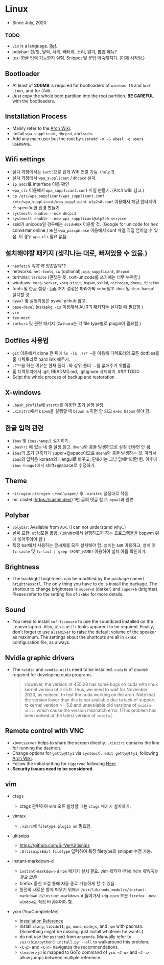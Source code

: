 # Linux

- Since July, 2020. 

### TODO
- `vim` is a language. [Ref](https://johngrib.github.io/wiki/two-views-of-vim/).
- polybar: 한/영, 달력, 시계, 배터리, 소리, 밝기, 팝업 메뉴?
- tex: 한글 입력 가능한지 실험. Snippet 및 문법 익숙해지기. (이제 시작임.)

## Bootloader
- At least of **200MB** is required for bootloaders of `windows 10` and `Arch
  Linux`, and for `GRUB`.
- Just copy the whole boot partition into the root partition. **BE CAREFUL**
  with the bootloaders. 

## Installation Process
- Mainly refer to the [Arch
  Wiki](https://wiki.archlinux.org/index.php/installation_guide).
- Install `wpa_supplicant`, `dhcpcd`, and `sudo`. 
- Add any main user but the root by `useradd -m -G wheel -g users USERNAME`.

## Wifi settings
- 설치 과정에서는 `iwctl`으로 쉽게 Wifi 연결 가능. (`help`!!)
- 설치 과정에서 `wpa_supplicant` / `dhcpcd` 설치.
- `ip addr`로 interface 이름 확인
- `wpa_cli` 이용해서 `wpa_supplicant.conf` 파일 만들기. (Arch wiki 참고.)
- `cp /etc/wpa_supplicant/wpa_supplicant.conf
  /etc/wpa_supplicant/wpa_supplicant-wlp2s0.conf` 이용해서 해당 인터페이스
  specific한 환경 만들기.
- `systemctl enable --now dhcpcd`
- `systemctl enable --now wpa_supplicant@wlp2s0.service`
- ssid가 unicode일 경우에는 `ssid=HEX` 이용할 것. (Google for unicode for hex
  converter online.) 또한 `wpa_passphrase` 이용해서 conf 파일 직접 얻어낼 수
  있음. 이 경우 `wpa_cli` 필요 없음.

## 설치해야할 패키지 (생각나는 대로, 빠져있을 수 있음.)
- `neofetch` *이게 왜 멋진걸까??*
- networks: `net-tools`, `iw` (optional), `wpa_supplicant`, `dhcpcd`
- terminal: `termite` (괜찮은 듯. rxvt-unicode를 쓰기에는 너무 부족함.)
- windows:	`xorg-server`, `xorg-xinit`, `bspwm`, `sxhkd`, `nitrogen`, `dmenu`,
  `firefox`
- fonts 및 한글 설정 :
  [link](https://dgkim5360.tistory.com/entry/basic-setup-of-korean-environment-for-arch-linux)
  초기 설정은 따라가되 `scim` 말고 `ibus` 및 `ibus-hangul` 설치할 것.
- `pywal` 및 실행과정은 pywal github 참고.
- `base-devel` (`makepkg -is` 이용해서 AUR의 패키지들 설치할 때 필요함.)
- `vim`
- `tex-most`
- `zathura` 및 관련 패키지 (`Zathura`는 각 file type별로 plugin이 필요함.)

## Dotfiles 사용법
- `git` 이용해서 clone 한 뒤에 `ln -la .??* ~`을 이용해 디렉토리의 모든
  dotfiles를 홈 디렉토리로 hard link 해주기.
- `.??*`을 하는 이유는 현재 폴더 `.`와 상위 폴더 `..`를 없애주기 위함임.
- 홈 디렉토리에서 .git, READMD.md, .gitignore 삭제하기.  ### TODO
- Scipt the whole process of backup and restoration.

## X-windows
- `.bash_profile`에 `startx`를 이용한 초기 실행 설정.
- `.xinitrc`에서 `bspwm`을 실행할 때 `bspwm &` 하면 안 되고 `exec bspwm` 해야
  함.

## 한글 입력 관련
- `ibus` 및 `ibus-hangul` 설치하기.
- `.bashrc` 에 있는 네 줄 설정 참고. `dmenu`와 충돌 발생하므로 설정 건들면 안
  됨.
- `ibus`의 초기 단축키가 super+@space이므로 `dmenu`와 충돌 발생하는 것.  따라서
  `ibus`의 입력은 korean의 Hangul로 바꾸고, 단축키는 그냥 없애버리면 됨. 이후에
  `ibus-hangul`에서 shift+@space로 수정하기.

## Theme
- `nitrogen`: `nitrogen ~/wallpaper/` 후 `.xinitrc` 설정대로 작동.
- mr. castel (https://castel.dev/) 1번 글의 댓글 참고. `pywal`과 관련.

## Polybar
- `polybar`: Available from `AUR`. (I can not understand why..)
- 날씨 표현: `ntfd`모듈 활용. (.xinitrc에서 실행하고자 하는 프로그램들을 bspwm
  위에 넣어주어야 함.)
- 특정 bar에서 사용하는 글씨체를 모두 설치해야 함. 설치는 `AUR` 이용하고, 설치
  후 `fc-cache` 및 `fc-list | grep (FONT_NAME)` 이용하여 설치 이름 확인하기. 	

## Brightness
- The backlight brightness can be modified by the package named `brightnessctl`.
  The only thing you have to do is install the package. The shortcut to change
  brightness is `super+d` (darker) and `super+b` (brighter).  Please refer to
  the setting file of `sxhkd` for more details.

## Sound
- You need to install `sof-firmware` to use the soundcard installed on the
  Lenovo laptop. Also, `alsa-utils` looks apparent to be required. Finally,
  don't forget to use `alsamixer` to raise the default volume of the speaker as
  maximum.  The settings about the shortcuts are all in `sxhkd` configuration
  file, as always.

## Nvidia graphic drivers
- The `nvidia` and `nvndia-utils` need to be installed. `cuda` is of course
  required for developing cuda programs.
  > However, the version of 455.28 has
  some bugs on cuda with linux kernel version of \>=5.9. Thus, we need to wait
  for November 2020, as noticed, to test the cuda working on the arch.  Note
  that the version lower than this is not available due to lack of support to
  kernel version >= 5.8 and unavailable old versions of `nvidia-utils` which
  cause the version mismatch error. (This problem has been solved at the latest
  version of `nvidia`.)

## Remote control with VNC

- `x0vncserver` helps to share the screen directly. `.xinitrc` contains the line
for running the daemon.
- Change options for `getty@tty1` via `systemctl edit getty@tty1`, following
[Arch
Wiki](https://wiki.archlinux.org/index.php/getty#Automatic_login_to_virtual_console).
- Follow the initial setting for `tigervnc` following
[Here](https://wiki.archlinux.org/index.php/TigerVNC)
- **Security issues need to be considered.**

## vim
- ctags
    - ctags 관련하여 vim 오류 발생할 때는 `ctags` 패키지 설치하기.

- vimtex
    - `.vimrc`에 `filetype plugin on` 필요함.

- ultisnips
    - https://github.com/SirVer/Ultisnips
    - `:UltisnipsEdit filetype` 입력하여 특정 filetype의 snippet 수정 가능.

- instant-markdown-d
    - `instant-markdown-d` `npm` 패키지 설치 필요. *vim 패키지 아님! (vim
      패키지는 필요 없음*
    - firefox 옵션 조절 통해 자동 종료 가능하게 할 수 있음.
    - 완전히 새로운 창에 띄우기 위해서
      `/usr/lib/node_modules/instant-markdown-d/instant-markdown-d` 들어가서
      `xdg-open` 부분 `firefox -new-window`로 직접 바꿔주어야 함.

- ycm (YouCompleteMe)
    - [Installation
      Reference](https://ycm-core.github.io/YouCompleteMe/#linux-64-bit)
    - install `clang`, `libidn11`, `go`, `mono`, `nodejs`, and `npm` with
      pacman. (Something might be missing; just install whatever he wants.)
    - do not use the `python3` from `anaconda`. Manually refer to
      `/usr/bin/python3 install.py --all` to walkaround this problem.
    - `<C-p>` and `<C-n>` navigates the recommendations.
    - `<leader>jd` is mapped to GoTo command of `ycm`. `<C-o>` and `<C-i>` allow
      jumps between multiple reference. 

